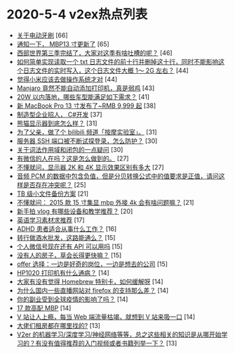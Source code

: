 # 2020-5-4 v2ex热点列表

+ [关于电动牙刷](https://www.v2ex.com/t/668460#reply66) [66]
+ [通知一下， MBP13 寸更新了](https://www.v2ex.com/t/668515#reply65) [65]
+ [西部世界第三季完结了，大家对这季有啥吐槽的呢？](https://www.v2ex.com/t/668473#reply46) [46]
+ [如何简单实现读取一个 txt 日志文件的前十行并删掉这十行，同时不能影响这个日志文件的实时写入，这个日志文件大概 1～ 2G 左右？](https://www.v2ex.com/t/668435#reply44) [44]
+ [觉得小米应该去做操作系统才对](https://www.v2ex.com/t/668495#reply44) [44]
+ [Manjaro 竟然不能自动添加打印机，真是弱鸡](https://www.v2ex.com/t/668459#reply43) [43]
+ [20W 以内落地，哪些车型能满足如下需求？](https://www.v2ex.com/t/668429#reply41) [41]
+ [新 MacBook Pro 13 寸发布了~RMB 9,999 起](https://www.v2ex.com/t/668517#reply38) [38]
+ [制造型企业招人， C#开发](https://www.v2ex.com/t/668430#reply37) [37]
+ [熊猫显示器到底怎么样？](https://www.v2ex.com/t/668389#reply31) [31]
+ [为了父亲，做了个 bilibili 频道「按摩实验室」。](https://www.v2ex.com/t/668392#reply31) [31]
+ [服务器 SSH 端口被不断试探登录，怎么防护？](https://www.v2ex.com/t/668406#reply30) [30]
+ [关于词法作用域和闭包的一点疑问](https://www.v2ex.com/t/668409#reply30) [30]
+ [有微信的人在吗？这是怎么做到的。](https://www.v2ex.com/t/668420#reply27) [27]
+ [不懂就问，显示器 2K 和 4K 显示效果区别有多大](https://www.v2ex.com/t/668448#reply27) [27]
+ [音频 PCM 的数据中包含负值，但是分贝转换公式中的值要求是正值，请问这样是否存在冲突呢？](https://www.v2ex.com/t/668467#reply25) [25]
+ [TB 级小文件备份方案](https://www.v2ex.com/t/668488#reply21) [21]
+ [不懂就问： 2015 款 15 寸集显 mbp 外接 4k 会有啥问题嘛？](https://www.v2ex.com/t/668412#reply21) [21]
+ [新手拍 vlog 有哪些设备和教学推荐？](https://www.v2ex.com/t/668414#reply20) [20]
+ [英语学习素材求推荐](https://www.v2ex.com/t/668433#reply17) [17]
+ [ADHD 患者适合从事什么工作？](https://www.v2ex.com/t/668405#reply16) [16]
+ [转行做酒水批发，这路能通么？](https://www.v2ex.com/t/668455#reply15) [15]
+ [个人微信号现在还有 API 可以用吗](https://www.v2ex.com/t/668461#reply15) [15]
+ [没有人的房子，草会长得更快嘛？](https://www.v2ex.com/t/668463#reply15) [15]
+ [offer 选择：一边是好奇的岗位，一边是想去的公司](https://www.v2ex.com/t/668502#reply15) [15]
+ [HP1020 打印机有什么通病？](https://www.v2ex.com/t/668423#reply14) [14]
+ [大家有没有觉得 Homebrew 特别卡，如何缓解呀](https://www.v2ex.com/t/668424#reply14) [14]
+ [为什么国内一些直播网站对 firefox 的支持那么差？](https://www.v2ex.com/t/668481#reply14) [14]
+ [你的副业受到全球疫情的影响了吗？](https://www.v2ex.com/t/668489#reply14) [14]
+ [17 款高配 MBP](https://www.v2ex.com/t/668378#reply14) [14]
+ [V 站让人上瘾，每当 Web 端流量枯竭，就想到 V 站来吸一口](https://www.v2ex.com/t/668395#reply14) [14]
+ [大佬们租房都在哪里找的?](https://www.v2ex.com/t/668422#reply13) [13]
+ [V2er 的机器学习/深度学习/神经网络等等，总之这些相关的知识是从哪开始学习的？有没有值得推荐的入门视频或者书籍列举一下？](https://www.v2ex.com/t/668438#reply13) [13]
